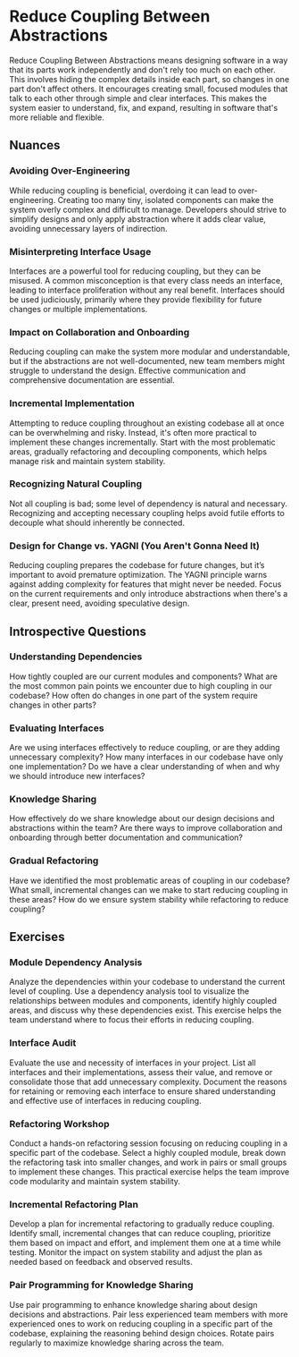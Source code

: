 # Reduce Coupling Between Abstractions

Reduce Coupling Between Abstractions means designing software in a way that its parts work independently and don't rely too much on each other.
This involves hiding the complex details inside each part, so changes in one part don't affect others. It encourages creating small, focused modules that talk to each other through simple and clear interfaces.
This makes the system easier to understand, fix, and expand, resulting in software that's more reliable and flexible.

## Nuances

### Avoiding Over-Engineering

While reducing coupling is beneficial, overdoing it can lead to over-engineering.
Creating too many tiny, isolated components can make the system overly complex and difficult to manage.
Developers should strive to simplify designs and only apply abstraction where it adds clear value, avoiding unnecessary layers of indirection.

### Misinterpreting Interface Usage

Interfaces are a powerful tool for reducing coupling, but they can be misused.
A common misconception is that every class needs an interface, leading to interface proliferation without any real benefit.
Interfaces should be used judiciously, primarily where they provide flexibility for future changes or multiple implementations.

### Impact on Collaboration and Onboarding

Reducing coupling can make the system more modular and understandable, but if the abstractions are not well-documented, new team members might struggle to understand the design.
Effective communication and comprehensive documentation are essential.

### Incremental Implementation
Attempting to reduce coupling throughout an existing codebase all at once can be overwhelming and risky.
Instead, it's often more practical to implement these changes incrementally.
Start with the most problematic areas, gradually refactoring and decoupling components, which helps manage risk and maintain system stability.

### Recognizing Natural Coupling

Not all coupling is bad; some level of dependency is natural and necessary.
Recognizing and accepting necessary coupling helps avoid futile efforts to decouple what should inherently be connected.

### Design for Change vs. YAGNI (You Aren't Gonna Need It)
Reducing coupling prepares the codebase for future changes, but it’s important to avoid premature optimization.
The YAGNI principle warns against adding complexity for features that might never be needed.
Focus on the current requirements and only introduce abstractions when there's a clear, present need, avoiding speculative design.

## Introspective Questions

### Understanding Dependencies

How tightly coupled are our current modules and components?
What are the most common pain points we encounter due to high coupling in our codebase?
How often do changes in one part of the system require changes in other parts?

### Evaluating Interfaces

Are we using interfaces effectively to reduce coupling, or are they adding unnecessary complexity?
How many interfaces in our codebase have only one implementation?
Do we have a clear understanding of when and why we should introduce new interfaces?

### Knowledge Sharing

How effectively do we share knowledge about our design decisions and abstractions within the team?
Are there ways to improve collaboration and onboarding through better documentation and communication?

### Gradual Refactoring

Have we identified the most problematic areas of coupling in our codebase?
What small, incremental changes can we make to start reducing coupling in these areas?
How do we ensure system stability while refactoring to reduce coupling?

## Exercises

### Module Dependency Analysis

Analyze the dependencies within your codebase to understand the current level of coupling.
Use a dependency analysis tool to visualize the relationships between modules and components, identify highly coupled areas, and discuss why these dependencies exist.
This exercise helps the team understand where to focus their efforts in reducing coupling.

### Interface Audit

Evaluate the use and necessity of interfaces in your project.
List all interfaces and their implementations, assess their value, and remove or consolidate those that add unnecessary complexity.
Document the reasons for retaining or removing each interface to ensure shared understanding and effective use of interfaces in reducing coupling.

### Refactoring Workshop

Conduct a hands-on refactoring session focusing on reducing coupling in a specific part of the codebase.
Select a highly coupled module, break down the refactoring task into smaller changes, and work in pairs or small groups to implement these changes.
This practical exercise helps the team improve code modularity and maintain system stability.

### Incremental Refactoring Plan

Develop a plan for incremental refactoring to gradually reduce coupling.
Identify small, incremental changes that can reduce coupling, prioritize them based on impact and effort, and implement them one at a time while testing.
Monitor the impact on system stability and adjust the plan as needed based on feedback and observed results.

### Pair Programming for Knowledge Sharing

Use pair programming to enhance knowledge sharing about design decisions and abstractions.
Pair less experienced team members with more experienced ones to work on reducing coupling in a specific part of the codebase, explaining the reasoning behind design choices.
Rotate pairs regularly to maximize knowledge sharing across the team.